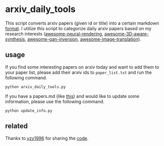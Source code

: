 # arxiv_daily_tools

This script converts arxiv papers (given id or title) into a certain markdown [format](https://github.com/weihaox/awesome-neural-rendering). I utilize this script to categorize daily arxiv papers based on my research interests ([awesome-neural-rendering](https://github.com/weihaox/awesome-neural-rendering), [awesome-3D-aware-synthesis](https://github.com/weihaox/awesome-3D-aware-synthesis), [awesome-gan-inversion](https://github.com/weihaox/awesome-gan-inversion), [awesome-image-translation](https://github.com/weihaox/awesome-image-translation)). 

## usage

If you find some interesting papers on arxiv today and want to add them to your paper list, please add their arxiv ids to `paper_list.txt` and run the following command.

```Shell
python arxiv_daily_tools.py
```

If you have a papers.md (like [this](https://github.com/weihaox/arxiv_daily_tools/blob/main/papers.md)) and would like to update some information, please use the following command.

```Shell
python update_info.py
```
## related 

Thanks to [yzy1996](https://github.com/yzy1996) for sharing the [code](https://github.com/yzy1996/Python-Code/blob/master/Python%2BarXiv/id2md.py).